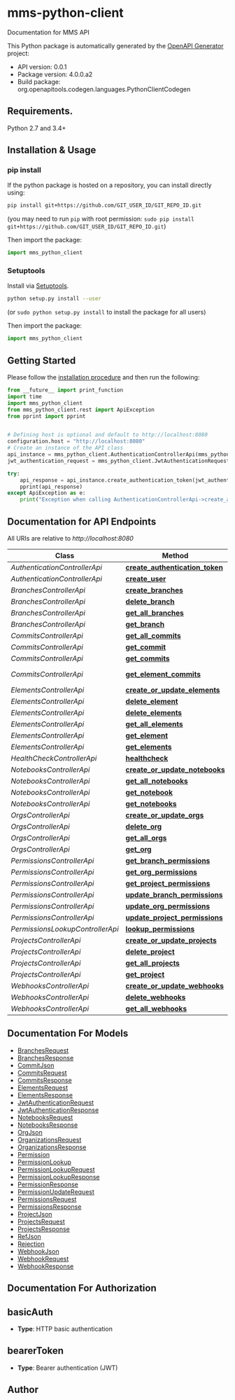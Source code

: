 # mms-python-client
Documentation for MMS API

This Python package is automatically generated by the [OpenAPI Generator](https://openapi-generator.tech) project:

- API version: 0.0.1
- Package version: 4.0.0.a2
- Build package: org.openapitools.codegen.languages.PythonClientCodegen

## Requirements.

Python 2.7 and 3.4+

## Installation & Usage
### pip install

If the python package is hosted on a repository, you can install directly using:

```sh
pip install git+https://github.com/GIT_USER_ID/GIT_REPO_ID.git
```
(you may need to run `pip` with root permission: `sudo pip install git+https://github.com/GIT_USER_ID/GIT_REPO_ID.git`)

Then import the package:
```python
import mms_python_client 
```

### Setuptools

Install via [Setuptools](http://pypi.python.org/pypi/setuptools).

```sh
python setup.py install --user
```
(or `sudo python setup.py install` to install the package for all users)

Then import the package:
```python
import mms_python_client
```

## Getting Started

Please follow the [installation procedure](#installation--usage) and then run the following:

```python
from __future__ import print_function
import time
import mms_python_client
from mms_python_client.rest import ApiException
from pprint import pprint


# Defining host is optional and default to http://localhost:8080
configuration.host = "http://localhost:8080"
# Create an instance of the API class
api_instance = mms_python_client.AuthenticationControllerApi(mms_python_client.ApiClient(configuration))
jwt_authentication_request = mms_python_client.JwtAuthenticationRequest() # JwtAuthenticationRequest |  (optional)

try:
    api_response = api_instance.create_authentication_token(jwt_authentication_request=jwt_authentication_request)
    pprint(api_response)
except ApiException as e:
    print("Exception when calling AuthenticationControllerApi->create_authentication_token: %s\n" % e)

```

## Documentation for API Endpoints

All URIs are relative to *http://localhost:8080*

Class | Method | HTTP request | Description
------------ | ------------- | ------------- | -------------
*AuthenticationControllerApi* | [**create_authentication_token**](docs/AuthenticationControllerApi.md#create_authentication_token) | **POST** /authentication | 
*AuthenticationControllerApi* | [**create_user**](docs/AuthenticationControllerApi.md#create_user) | **POST** /user | 
*BranchesControllerApi* | [**create_branches**](docs/BranchesControllerApi.md#create_branches) | **POST** /projects/{projectId}/refs | 
*BranchesControllerApi* | [**delete_branch**](docs/BranchesControllerApi.md#delete_branch) | **DELETE** /projects/{projectId}/refs/{refId} | 
*BranchesControllerApi* | [**get_all_branches**](docs/BranchesControllerApi.md#get_all_branches) | **GET** /projects/{projectId}/refs | 
*BranchesControllerApi* | [**get_branch**](docs/BranchesControllerApi.md#get_branch) | **GET** /projects/{projectId}/refs/{refId} | 
*CommitsControllerApi* | [**get_all_commits**](docs/CommitsControllerApi.md#get_all_commits) | **GET** /projects/{projectId}/refs/{refId}/commits | 
*CommitsControllerApi* | [**get_commit**](docs/CommitsControllerApi.md#get_commit) | **GET** /projects/{projectId}/commits/{commitId} | 
*CommitsControllerApi* | [**get_commits**](docs/CommitsControllerApi.md#get_commits) | **PUT** /projects/{projectId}/commits | 
*CommitsControllerApi* | [**get_element_commits**](docs/CommitsControllerApi.md#get_element_commits) | **GET** /projects/{projectId}/refs/{refId}/elements/{elementId}/commits | 
*ElementsControllerApi* | [**create_or_update_elements**](docs/ElementsControllerApi.md#create_or_update_elements) | **POST** /projects/{projectId}/refs/{refId}/elements | 
*ElementsControllerApi* | [**delete_element**](docs/ElementsControllerApi.md#delete_element) | **DELETE** /projects/{projectId}/refs/{refId}/elements/{elementId} | 
*ElementsControllerApi* | [**delete_elements**](docs/ElementsControllerApi.md#delete_elements) | **DELETE** /projects/{projectId}/refs/{refId}/elements | 
*ElementsControllerApi* | [**get_all_elements**](docs/ElementsControllerApi.md#get_all_elements) | **GET** /projects/{projectId}/refs/{refId}/elements | 
*ElementsControllerApi* | [**get_element**](docs/ElementsControllerApi.md#get_element) | **GET** /projects/{projectId}/refs/{refId}/elements/{elementId} | 
*ElementsControllerApi* | [**get_elements**](docs/ElementsControllerApi.md#get_elements) | **PUT** /projects/{projectId}/refs/{refId}/elements | 
*HealthCheckControllerApi* | [**healthcheck**](docs/HealthCheckControllerApi.md#healthcheck) | **GET** /healthcheck | 
*NotebooksControllerApi* | [**create_or_update_notebooks**](docs/NotebooksControllerApi.md#create_or_update_notebooks) | **POST** /projects/{projectId}/refs/{refId}/notebooks | 
*NotebooksControllerApi* | [**get_all_notebooks**](docs/NotebooksControllerApi.md#get_all_notebooks) | **GET** /projects/{projectId}/refs/{refId}/notebooks | 
*NotebooksControllerApi* | [**get_notebook**](docs/NotebooksControllerApi.md#get_notebook) | **GET** /projects/{projectId}/refs/{refId}/notebooks/{notebookId} | 
*NotebooksControllerApi* | [**get_notebooks**](docs/NotebooksControllerApi.md#get_notebooks) | **PUT** /projects/{projectId}/refs/{refId}/notebooks | 
*OrgsControllerApi* | [**create_or_update_orgs**](docs/OrgsControllerApi.md#create_or_update_orgs) | **POST** /orgs | 
*OrgsControllerApi* | [**delete_org**](docs/OrgsControllerApi.md#delete_org) | **DELETE** /orgs/{orgId} | 
*OrgsControllerApi* | [**get_all_orgs**](docs/OrgsControllerApi.md#get_all_orgs) | **GET** /orgs | 
*OrgsControllerApi* | [**get_org**](docs/OrgsControllerApi.md#get_org) | **GET** /orgs/{orgId} | 
*PermissionsControllerApi* | [**get_branch_permissions**](docs/PermissionsControllerApi.md#get_branch_permissions) | **GET** /projects/{projectId}/refs/{refId}/permissions | 
*PermissionsControllerApi* | [**get_org_permissions**](docs/PermissionsControllerApi.md#get_org_permissions) | **GET** /orgs/{orgId}/permissions | 
*PermissionsControllerApi* | [**get_project_permissions**](docs/PermissionsControllerApi.md#get_project_permissions) | **GET** /projects/{projectId}/permissions | 
*PermissionsControllerApi* | [**update_branch_permissions**](docs/PermissionsControllerApi.md#update_branch_permissions) | **POST** /projects/{projectId}/refs/{refId}/permissions | 
*PermissionsControllerApi* | [**update_org_permissions**](docs/PermissionsControllerApi.md#update_org_permissions) | **POST** /orgs/{orgId}/permissions | 
*PermissionsControllerApi* | [**update_project_permissions**](docs/PermissionsControllerApi.md#update_project_permissions) | **POST** /projects/{projectId}/permissions | 
*PermissionsLookupControllerApi* | [**lookup_permissions**](docs/PermissionsLookupControllerApi.md#lookup_permissions) | **POST** /permissions | 
*ProjectsControllerApi* | [**create_or_update_projects**](docs/ProjectsControllerApi.md#create_or_update_projects) | **POST** /projects | 
*ProjectsControllerApi* | [**delete_project**](docs/ProjectsControllerApi.md#delete_project) | **DELETE** /projects/{projectId} | 
*ProjectsControllerApi* | [**get_all_projects**](docs/ProjectsControllerApi.md#get_all_projects) | **GET** /projects | 
*ProjectsControllerApi* | [**get_project**](docs/ProjectsControllerApi.md#get_project) | **GET** /projects/{projectId} | 
*WebhooksControllerApi* | [**create_or_update_webhooks**](docs/WebhooksControllerApi.md#create_or_update_webhooks) | **POST** /projects/{projectId}/webhooks | 
*WebhooksControllerApi* | [**delete_webhooks**](docs/WebhooksControllerApi.md#delete_webhooks) | **DELETE** /projects/{projectId}/webhooks | 
*WebhooksControllerApi* | [**get_all_webhooks**](docs/WebhooksControllerApi.md#get_all_webhooks) | **GET** /projects/{projectId}/webhooks | 


## Documentation For Models

 - [BranchesRequest](docs/BranchesRequest.md)
 - [BranchesResponse](docs/BranchesResponse.md)
 - [CommitJson](docs/CommitJson.md)
 - [CommitsRequest](docs/CommitsRequest.md)
 - [CommitsResponse](docs/CommitsResponse.md)
 - [ElementsRequest](docs/ElementsRequest.md)
 - [ElementsResponse](docs/ElementsResponse.md)
 - [JwtAuthenticationRequest](docs/JwtAuthenticationRequest.md)
 - [JwtAuthenticationResponse](docs/JwtAuthenticationResponse.md)
 - [NotebooksRequest](docs/NotebooksRequest.md)
 - [NotebooksResponse](docs/NotebooksResponse.md)
 - [OrgJson](docs/OrgJson.md)
 - [OrganizationsRequest](docs/OrganizationsRequest.md)
 - [OrganizationsResponse](docs/OrganizationsResponse.md)
 - [Permission](docs/Permission.md)
 - [PermissionLookup](docs/PermissionLookup.md)
 - [PermissionLookupRequest](docs/PermissionLookupRequest.md)
 - [PermissionLookupResponse](docs/PermissionLookupResponse.md)
 - [PermissionResponse](docs/PermissionResponse.md)
 - [PermissionUpdateRequest](docs/PermissionUpdateRequest.md)
 - [PermissionsRequest](docs/PermissionsRequest.md)
 - [PermissionsResponse](docs/PermissionsResponse.md)
 - [ProjectJson](docs/ProjectJson.md)
 - [ProjectsRequest](docs/ProjectsRequest.md)
 - [ProjectsResponse](docs/ProjectsResponse.md)
 - [RefJson](docs/RefJson.md)
 - [Rejection](docs/Rejection.md)
 - [WebhookJson](docs/WebhookJson.md)
 - [WebhookRequest](docs/WebhookRequest.md)
 - [WebhookResponse](docs/WebhookResponse.md)


## Documentation For Authorization


## basicAuth

- **Type**: HTTP basic authentication


## bearerToken

- **Type**: Bearer authentication (JWT)


## Author




